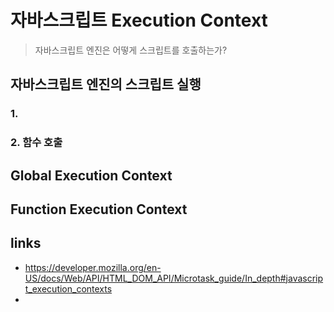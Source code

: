# 자바스크립트 Execution Context

> 자바스크립트 엔진은 어떻게 스크립트를 호출하는가?

## 자바스크립트 엔진의 스크립트 실행

### 1. 

### 2. 함수 호출

## Global Execution Context

## Function Execution Context


## links

- <https://developer.mozilla.org/en-US/docs/Web/API/HTML_DOM_API/Microtask_guide/In_depth#javascript_execution_contexts>
- 

